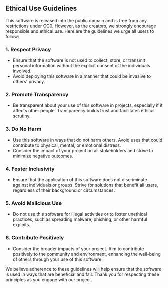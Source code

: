## Ethical Use Guidelines

This software is released into the public domain and is free from any restrictions under CC0. However, as the creators, we strongly encourage responsible and ethical use. Here are the guidelines we urge all users to follow:

### 1. Respect Privacy
- Ensure that the software is not used to collect, store, or transmit personal information without the explicit consent of the individuals involved.
- Avoid deploying this software in a manner that could be invasive to others' privacy.

### 2. Promote Transparency
- Be transparent about your use of this software in projects, especially if it affects other people. Transparency builds trust and facilitates ethical scrutiny.

### 3. Do No Harm
- Use this software in ways that do not harm others. Avoid uses that could contribute to physical, mental, or emotional distress.
- Consider the impact of your project on all stakeholders and strive to minimize negative outcomes.

### 4. Foster Inclusivity
- Ensure that the application of this software does not discriminate against individuals or groups. Strive for solutions that benefit all users, regardless of their background or circumstances.

### 5. Avoid Malicious Use
- Do not use this software for illegal activities or to foster unethical practices, such as spreading malware, phishing, or other harmful exploits.

### 6. Contribute Positively
- Consider the broader impacts of your project. Aim to contribute positively to the community and environment, enhancing the well-being of others through your use of this software.

We believe adherence to these guidelines will help ensure that the software is used in ways that are beneficial and fair. Thank you for respecting these principles as you engage with our project.